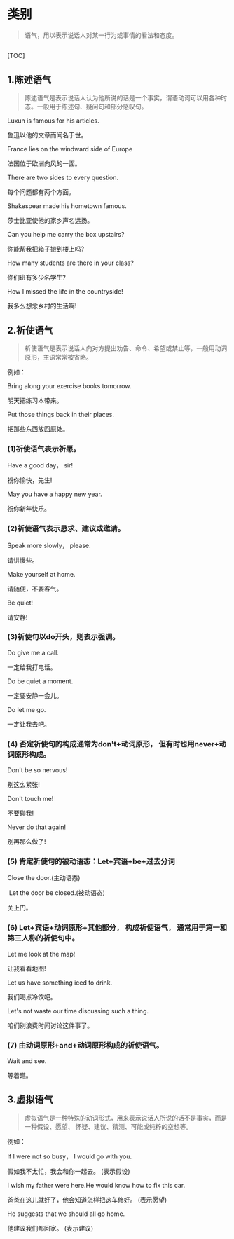 # 类别

>   语气，用以表示说话人对某一行为或事情的看法和态度。  

##   

[TOC]



## 1.陈述语气  

>   陈述语气是表示说话人认为他所说的话是一个事实，谓语动词可以用各种时态。一般用于陈述句、疑问句和部分感叹句。  

  Luxun is famous for his articles. 

 鲁迅以他的文章而闻名于世。  

  France lies on the windward side of Europe  

法国位于欧洲向风的一面。  

  There are two sides to every question.  

每个问题都有两个方面。  

  Shakespear made his hometown famous.  

莎士比亚使他的家乡声名远扬。  

  Can you help me carry the box upstairs?  

你能帮我把箱子搬到楼上吗?  

  How many students are there in your class? 

 你们班有多少名学生?  

  How I missed the life in the  countryside!  

我多么想念乡村的生活啊!  

  

## 2.祈使语气  

>   祈使语气是表示说话人向对方提出劝告、命令、希望或禁止等，一般用动词原形，主语常常被省略。

例如：  

  Bring along your exercise books tomorrow.  

明天把练习本带来。  

  Put those things back in their places.  

把那些东西放回原处。  

###   (1)祈使语气表示祈愿。 

 Have a good day， sir!  

祝你愉快，先生!  

  May you have a happy new year.  

  祝你新年快乐。  

  

###   (2)祈使语气表示恳求、建议或邀请。

  Speak more slowly， please.  

请讲慢些。  

  Make yourself at home.  

请随便，不要客气。  

  Be quiet!  

请安静!  

###   (3)祈使句以do开头，则表示强调。  

  Do give me a call.  

一定给我打电话。  

  Do be quiet a moment.  

一定要安静一会儿。 

 Do let me go.  

  一定让我去吧。  

###   (4) 否定祈使句的构成通常为don't+动词原形， 但有时也用never+动词原形构成。  

  Don't be so nervous! 

 别这么紧张!  

  Don't touch me!  

不要碰我!  

  Never do that again! 

 别再那么做了!  

###   (5) 肯定祈使句的被动语态：Let+宾语+be+过去分词

   

  Close the door.(主动语态) 

​    Let the door be closed.(被动语态)  

关上门。  

###   (6) Let+宾语+动词原形+其他部分， 构成祈使语气， 通常用于第一和第三人称的祈使句中。  

  Let me look at the map!  

  让我看看地图!  

  Let us have something iced to drink. 

 我们喝点冷饮吧。  

  Let's not waste our time discussing such a thing.  

咱们别浪费时间讨论这件事了。

###   (7) 由动词原形+and+动词原形构成的祈使语气。  

  Wait and see.  

等着瞧。  

 

##   3.虚拟语气  

>   虚拟语气是一种特殊的动词形式，用来表示说话人所说的话不是事实，而是一种假设、愿望、  怀疑、建议、猜测、可能或纯粹的空想等。

例如：  

  If l were not so busy， I would go with you.  

  假如我不太忙，我会和你一起去。     (表示假设)  

  I wish my father were here.He would know how to fix this car.  

  爸爸在这儿就好了，他会知道怎样把这车修好。    (表示愿望)  

 He suggests that we should all go home.  

  他建议我们都回家。    (表示建议)  

